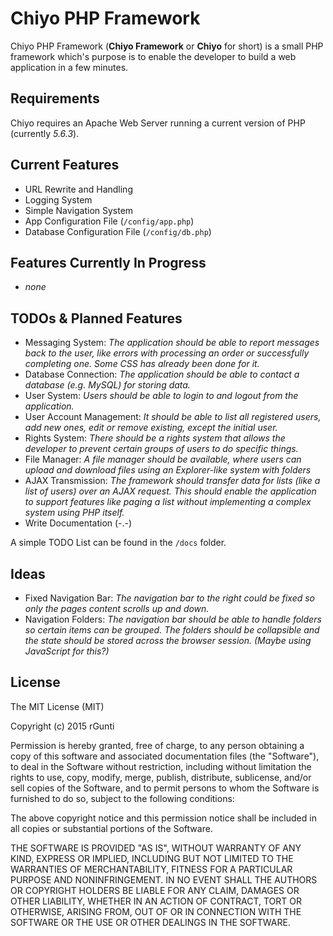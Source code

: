 Chiyo PHP Framework
===================

Chiyo PHP Framework (**Chiyo Framework** or **Chiyo** for short) is a small PHP framework which's purpose is to enable the developer to build a web application in a few minutes.

## Requirements
Chiyo requires an Apache Web Server running a current version of PHP (currently *5.6.3*).

## Current Features
* URL Rewrite and Handling
* Logging System
* Simple Navigation System
* App Configuration File (`/config/app.php`)
* Database Configuration File (`/config/db.php`)

## Features Currently In Progress
* *none*

## TODOs & Planned Features
* Messaging System: *The application should be able to report messages back to the user, like errors with processing an order or successfully completing one. Some CSS has already been done for it.*
* Database Connection: *The application should be able to contact a database (e.g. MySQL) for storing data.*
* User System: *Users should be able to login to and logout from the application.*
* User Account Management: *It should be able to list all registered users, add new ones, edit or remove existing, except the initial user.*
* Rights System: *There should be a rights system that allows the developer to prevent certain groups of users to do specific things.*
* File Manager: *A file manager should be available, where users can upload and download files using an Explorer-like system with folders*
* AJAX Transmission: *The framework should transfer data for lists (like a list of users) over an AJAX request. This should enable the application to support features like paging a list without implementing a complex system using PHP itself.*
* Write Documentation (-.-)

A simple TODO List can be found in the `/docs` folder.

## Ideas
* Fixed Navigation Bar: *The navigation bar to the right could be fixed so only the pages content scrolls up and down.*
* Navigation Folders: *The navigation bar should be able to handle folders so certain items can be grouped. The folders should be collapsible and the state should be stored across the browser session. (Maybe using JavaScript for this?)*

## License

The MIT License (MIT)

Copyright (c) 2015 rGunti

Permission is hereby granted, free of charge, to any person obtaining a copy
of this software and associated documentation files (the "Software"), to deal
in the Software without restriction, including without limitation the rights
to use, copy, modify, merge, publish, distribute, sublicense, and/or sell
copies of the Software, and to permit persons to whom the Software is
furnished to do so, subject to the following conditions:

The above copyright notice and this permission notice shall be included in all
copies or substantial portions of the Software.

THE SOFTWARE IS PROVIDED "AS IS", WITHOUT WARRANTY OF ANY KIND, EXPRESS OR
IMPLIED, INCLUDING BUT NOT LIMITED TO THE WARRANTIES OF MERCHANTABILITY,
FITNESS FOR A PARTICULAR PURPOSE AND NONINFRINGEMENT. IN NO EVENT SHALL THE
AUTHORS OR COPYRIGHT HOLDERS BE LIABLE FOR ANY CLAIM, DAMAGES OR OTHER
LIABILITY, WHETHER IN AN ACTION OF CONTRACT, TORT OR OTHERWISE, ARISING FROM,
OUT OF OR IN CONNECTION WITH THE SOFTWARE OR THE USE OR OTHER DEALINGS IN THE
SOFTWARE.
~~~